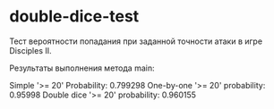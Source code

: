 # double-dice-test
Тест вероятности попадания при заданной точности атаки в игре Disciples II.

Результаты выполнения метода main:

Simple '>= 20' Probability: 0.799298
One-by-one '>= 20' probability: 0.95998
Double dice '>= 20' probability: 0.960155
